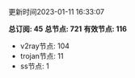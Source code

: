 更新时间2023-01-11 16:33:07

**总订阅: 45**
**总节点: 721**
**有效节点: 116**
- v2ray节点: 104
- trojan节点: 11
- ss节点: 1
